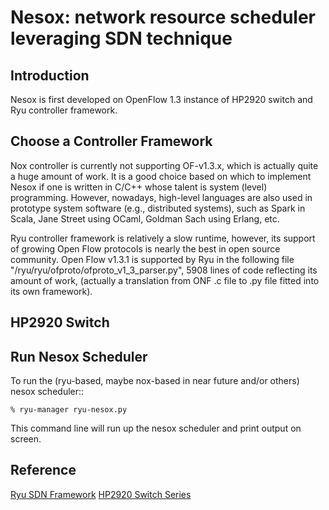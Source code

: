 Nesox: network resource scheduler leveraging SDN technique
=====

Introduction
------------

Nesox is first developed on OpenFlow 1.3 instance of HP2920 switch and Ryu controller framework.


Choose a Controller Framework
-----------------------------
Nox controller is currently not supporting OF-v1.3.x, which is actually quite a huge amount of work.
It is a good choice based on which to implement Nesox if one is written in C/C++ whose talent is system (level) programming.
However, nowadays, high-level languages are also used in prototype system software (e.g., distributed systems), such as Spark in Scala, Jane Street using OCaml, Goldman Sach using Erlang, etc.

Ryu controller framework is relatively a slow runtime, however, its support of growing Open Flow protocols is nearly the best in open source community.
Open Flow v1.3.1 is supported by Ryu in the following file "/ryu/ryu/ofproto/ofproto_v1_3_parser.py", 5908 lines of code reflecting its amount of work,
(actually a translation from ONF .c file to .py file fitted into its own framework).


HP2920 Switch
-------------


Run Nesox Scheduler
-------------------
To run the (ryu-based, maybe nox-based in near future and/or others) nesox scheduler::

	% ryu-manager ryu-nesox.py

This command line will run up the nesox scheduler and print output on screen.



Reference
---------
[Ryu SDN Framework](http://osrg.github.io/ryu/)
[HP2920 Switch Series](http://h17007.www1.hp.com/us/en/networking/products/switches/HP_2920_Switch_Series/index.aspx)

